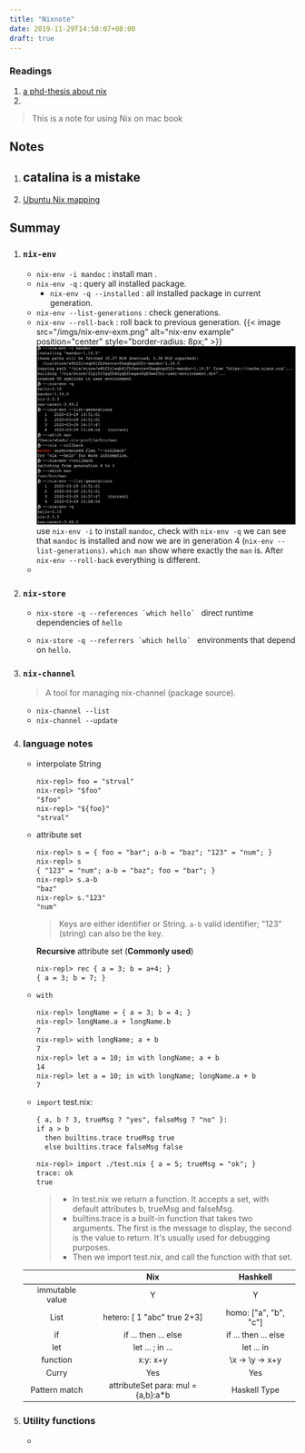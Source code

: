 ```yaml
---
title: "Nixnote"
date: 2019-11-29T14:58:07+08:00
draft: true
---
```

### Readings
1. [a phd-thesis about nix](https://edolstra.github.io/pubs/phd-thesis.pdf)
1. 

>This is a note for using Nix on mac book 

## Notes
1. **catalina** is a mistake 
    - 

1. [Ubuntu Nix mapping](https://nixos.wiki/wiki/Cheatsheet)


## Summay 

1. ### `nix-env` 
    - `nix-env -i mandoc` : install man .
    - `nix-env -q` : query all installed package.
        - `nix-env -q --installed` : all installed package in current generation.
    - `nix-env --list-generations` : check generations.
    - `nix-env --roll-back` : roll back to previous generation. 
    {{< image src="/imgs/nix-env-exm.png" alt="nix-env example" position="center" style="border-radius: 8px;" >}}
    ![nix-env example](../imgs/nix-env-exm.png)
    use `nix-env -i` to install `mandoc`, check with `nix-env -q` we can see that `mandoc` is installed and now we are in generation $4$ (`nix-env --list-generations)`. `which man` show where exactly the `man` is. After `nix-env --roll-back` everything is different.
    - 
1. ### `nix-store`
    - ```nix-store -q --references `which hello` ```
        direct runtime dependencies of `hello`

    - ```nix-store -q --referrers `which hello` ```
        environments that depend on `hello`.

1. ### `nix-channel`
    > A tool for managing nix-channel (package source).
    - `nix-channel --list`
    - `nix-channel --update`

1. ### language notes
    - interpolate String 
        ```
        nix-repl> foo = "strval"
        nix-repl> "$foo"
        "$foo"
        nix-repl> "${foo}"
        "strval"
        ```

    - attribute set
        ```
        nix-repl> s = { foo = "bar"; a-b = "baz"; "123" = "num"; }
        nix-repl> s
        { "123" = "num"; a-b = "baz"; foo = "bar"; }
        nix-repl> s.a-b
        "baz"
        nix-repl> s."123"
        "num"
        ```
        >Keys are either identifier or String.
        >`a-b` valid identifier; "123" (string) can also be the key.
    
        **Recursive** attribute set (**Commonly used**)
        ```
        nix-repl> rec { a = 3; b = a+4; }
        { a = 3; b = 7; }
        ```
    - `with` 
        ```
        nix-repl> longName = { a = 3; b = 4; }
        nix-repl> longName.a + longName.b
        7
        nix-repl> with longName; a + b
        7
        nix-repl> let a = 10; in with longName; a + b
        14
        nix-repl> let a = 10; in with longName; longName.a + b
        7
        ```
    - `import`
        test.nix:
        ```
        { a, b ? 3, trueMsg ? "yes", falseMsg ? "no" }:
        if a > b
          then builtins.trace trueMsg true
          else builtins.trace falseMsg false
        ```
        ```
        nix-repl> import ./test.nix { a = 5; trueMsg = "ok"; }
        trace: ok
        true
        ```
        >- In test.nix we return a function. It accepts a set, with default attributes b, trueMsg and falseMsg.
        >- builtins.trace is a built-in function that takes two arguments. The first is the message to display, the second is the value to return. It's usually used for debugging purposes.
        >- Then we import test.nix, and call the function with that set.

    || Nix | Hashkell |
    |:--:|:--:|:--:|
    |immutable value| Y| Y|
    | List | hetero: [ 1 "abc" true 2+3] | homo: ["a", "b", "c"]|
    | if | if ... then ... else| if ... then ... else|
    |let | let ... ; in ... | let ... in |
    |function| x:y: x+y| \x -> \y -> x+y|
    |Curry| Yes| Yes|
    |Pattern match| attributeSet para: mul = {a,b}:a*b| Haskell Type|

1. ### Utility functions
    - 
